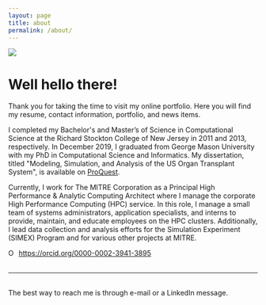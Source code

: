 ```yaml
---
layout: page
title: about
permalink: /about/
---
```


<img class="col one right" src="/img/christineharvey.jpg">

<br/>

# Well hello there!

Thank you for taking the time to visit my online portfolio. Here you will find my resume, contact information, portfolio, and news items.

I completed my Bachelor's and Master’s of Science in Computational Science at the Richard Stockton College of New Jersey in 2011 and 2013, respectively. In December 2019, I graduated from George Mason University with my PhD in Computational Science and Informatics.  My dissertation, titled "Modeling, Simulation, and Analysis of the US Organ Transplant System", is available on [ProQuest](https://search.proquest.com/openview/14175fa4f9aa14647988e54c7b0c5f72/1.pdf?pq-origsite=gscholar&cbl=18750&diss=y).

Currently, I work for The MITRE Corporation as a Principal High Performance & Analytic Computing Architect where I manage the corporate High Performance Computing (HPC) service. In this role, I manage a small team of systems administrators, application specialists, and interns to provide, maintain, and educate employees on the HPC clusters. Additionally, I lead data collection and analysis efforts for the Simulation Experiment (SIMEX) Program and for various other projects at MITRE.    

<div itemscope itemtype="https://schema.org/Person"><a itemprop="sameAs" content="https://orcid.org/0000-0002-3941-3895" href="https://orcid.org/0000-0002-3941-3895" target="orcid.widget" rel="noopener noreferrer" style="vertical-align:top;"><img src="https://orcid.org/sites/default/files/images/orcid_16x16.png" style="width:1em;margin-right:.5em;" alt="ORCID iD icon">https://orcid.org/0000-0002-3941-3895</a></div>

<!--

Write your biography here. Tell the world about yourself. Link to your favorite <a href="http://reddit.com" target="blank">subreddit</a>. You can put a picture in, too. The code is already in, just name your picture "prof_pic.jpg" and put it in the img folder. 

Link to your social media connections, too. This theme is set up to use <a href="http://fortawesome.github.io/Font-Awesome/" target="blank">Font Awesome icons</a>, like the ones below. Add your facebook, twitter, linkedin, or just disable all of them. 

-->

<br/>
<hr/>
<br/>
<span class="contacticon center">
	<a href="https://orcid.org/0000-0002-3941-3895" target="_blank"><i class="fa fa-fingerprint"></i></a>
	<a href="https://github.com/ceharvs" target="_blank"><i class="fa fa-github-square"></i></a>
	<a href="https://www.linkedin.com/in/itsharveytime" target="_blank"><i class="fa fa-linkedin"></i></a>
	<a href="https://twitter.com/ItsHarveyTime" target="_blank"><i class="fa fa-twitter-square"></i></a>
	<a href="https://www.instagram.com/itsharveytime/" target="_blank"><i class="fa fa-instagram"></i></a>
</span>

<div class="col three caption">
	The best way to reach me is through e-mail or a LinkedIn message.
</div>

